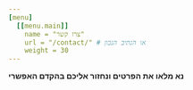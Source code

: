 ```yaml
---
[menu]
  [[menu.main]]
    name = "צרו קשר"
    url = "/contact/" # או הנתיב הנכון
    weight = 30
---
```


**נא מלאו את הפרטים ונחזור אליכם בהקדם האפשרי**
